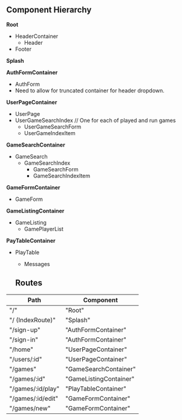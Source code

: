 ## Component Hierarchy

**Root**
 - HeaderContainer
   - Header
 - Footer

**Splash**

**AuthFormContainer**
- AuthForm
 - Need to allow for truncated container for header dropdown.

**UserPageContainer**
- UserPage
 - UserGameSearchIndex // One for each of played and run games
   - UserGameSearchForm
   - UserGameIndexItem

**GameSearchContainer**
- GameSearch
  - GameSearchIndex
    - GameSearchForm
    - GameSearchIndexItem

**GameFormContainer**
- GameForm

**GameListingContainer**
 - GameListing
   - GamePlayerList

**PayTableContainer**
- PlayTable
  - Messages

  ## Routes

|Path   | Component   |
|-------|-------------|
| "/"   | "Root" |
| "/ (IndexRoute)" | "Splash" |
| "/sign-up" | "AuthFormContainer" |
| "/sign-in" | "AuthFormContainer" |
| "/home" | "UserPageContainer" |
| "/users/:id" | "UserPageContainer" |
| "/games" | "GameSearchContainer" |
| "/games/:id" | "GameListingContainer" |
| "/games/:id/play" | "PlayTableContainer" |
| "/games/:id/edit" | "GameFormContainer" |
| "/games/new" | "GameFormContainer" |
